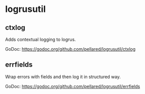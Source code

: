 # logrusutil

## ctxlog
Adds contextual logging to logrus.

GoDoc: https://godoc.org/github.com/pellared/logrusutil/ctxlog


## errfields
Wrap errors with fields and then log it in structured way.

GoDoc: https://godoc.org/github.com/pellared/logrusutil/errfields
